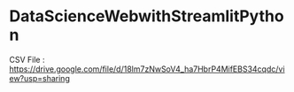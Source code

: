 # DataScienceWebwithStreamlitPython
 CSV File : https://drive.google.com/file/d/18lm7zNwSoV4_ha7HbrP4MifEBS34cqdc/view?usp=sharing <br>

